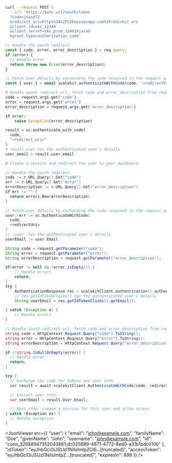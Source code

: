 <CodeWithHeader method="post" endpoint="/oauth/token">
<Tabs groupId="tech-stack" querystring>
<TabItem value="curl" label="cURL">

```bash
curl --request POST \
  --url 'https://$env_url/oauth/token
  ?code=jhasd72
  &redirect_uri=https%3A%2F%2Fmysaasapp.com%2Fredirect_uri
  &client_id=skc_12344
  &client_secret=skc_prod_12441kjasad
  &grant_type=authorization_code'
```

</TabItem>
<TabItem value="nodejs" label="Node.js">

```js
// Handle the oauth redirect
const { code, error, error_description } = req.query;
if (error) {
  // Handle error
  return throw new Error(error_description);
}

// Fetch user details by exchanding the code received in the request params
const { user } = await scalekit.authenticateWithCode(code, '<redirectUri>');
```

</TabItem>
<TabItem value="py" label="Python">

```python
# Handle oauth redirect_url, fetch code and error_description from request params
code = request.args.get('code')
error = request.args.get('error')
error_description = request.args.get('error_description')

if error:
    raise Exception(error_description)

result = sc.authenticate_with_code(
  code,
  "<redirect_uri>"
)
# result.user has the authenticated user's details
user_email = result.user.email

# Create a session and redirect the user to your dashboard
```

</TabItem>
<TabItem value="golang" label="Go">

```go
// Handle the oauth redirect
code := r.URL.Query().Get("code")
err := r.URL.Query().Get("error")
errorDescription := r.URL.Query().Get("error_description")
if err != "" {
  return errors.New(errorDescription)
}

// Fetch user details by exchanding the code received in the request params
user, err := sc.AuthenticateWithCode(
  code,
  <redirectUri>
)
// `user` has the authenticated user's details
userEmail := user.Email
```

</TabItem>

<TabItem value="java" label="Java">

```java
String code = request.getParameter("code");
String error = request.getParameter("error");
String errorDescription = request.getParameter("error_description");

if(error != null && !error.isEmpty()) {
    // Handle errors
    return;
}
try {
    AuthenticationResponse res = scalekitClient.authentication().authenticateWithCode(code, redirectUrl);
    // res.getIdTokenClaims() has the authenticated user's details
    String userEmail = res.getIdTokenClaims().getEmail();

} catch (Exception e) {
    // Handle errors
}
```

</TabItem>

<TabItem value="dotnet" label=".NET">

```csharp showLineNumbers
// Handle oauth redirect_url, fetch code and error_description from request params
string code = HttpContext.Request.Query["code"].ToString();
string error = HttpContext.Request.Query["error"].ToString();
string errorDescription = HttpContext.Request.Query["error_description"].ToString();

if (!string.IsNullOrEmpty(error)) {
  // Handle error
  return;
}

try {
  // Exchange the code for tokens and user info
  var result = await scalekitClient.AuthenticateWithCode(code, redirectUrl);

  // Extract user info
  var userEmail = result.User.Email;

  // Next step: create a session for this user and allow access
} catch (Exception ex) {
  // Handle exception
}
```

</TabItem>

</Tabs>
</CodeWithHeader>
<CodeWithHeader title="Response">

<JsonViewer src={{
  "user": {
    "email": "john@example.com",
    "familyName": "Doe",
    "givenName": "John",
    "username": "john@example.com",
    "id": "conn_32688947352043861;dc025689-4871-4772-8ed0-a31b1bdc010b"
  },
  "idToken": "eyJhbGciOiJSUzI1NiIsImtpZCI6...[truncated]",
  "accessToken": "eyJhbGciOiJSUzI1NiIsImtpZ...[truncated]",
  "expiresIn": 899
}} />

</CodeWithHeader>
